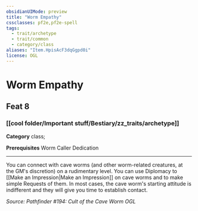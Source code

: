 ```yaml
---
obsidianUIMode: preview
title: "Worm Empathy"
cssclasses: pf2e,pf2e-spell
tags:
  - trait/archetype
  - trait/common
  - category/class
aliases: "Item.HpisAcF3dqGgpd0i"
license: OGL
---
```

# Worm Empathy
## Feat 8
### [[cool folder/Important stuff/Bestiary/zz_traits/archetype]]

**Category** class; 



**Prerequisites** Worm Caller Dedication
* * *
You can connect with cave worms (and other worm-related creatures, at the GM's discretion) on a rudimentary level. You can use Diplomacy to [[Make an Impression|Make an Impression]] on cave worms and to make simple Requests of them. In most cases, the cave worm's starting attitude is indifferent and they will give you time to establish contact.

*Source: Pathfinder #194: Cult of the Cave Worm*
*OGL*